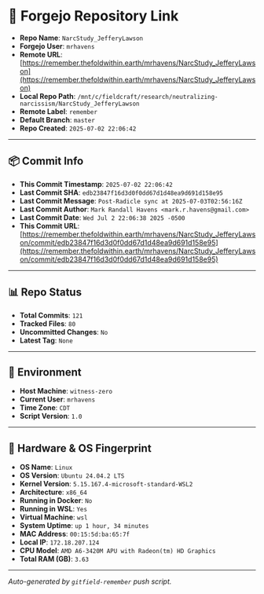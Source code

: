 # 🔗 Forgejo Repository Link

- **Repo Name**: `NarcStudy_JefferyLawson`
- **Forgejo User**: `mrhavens`
- **Remote URL**: [https://remember.thefoldwithin.earth/mrhavens/NarcStudy_JefferyLawson](https://remember.thefoldwithin.earth/mrhavens/NarcStudy_JefferyLawson)
- **Local Repo Path**: `/mnt/c/fieldcraft/research/neutralizing-narcissism/NarcStudy_JefferyLawson`
- **Remote Label**: `remember`
- **Default Branch**: `master`
- **Repo Created**: `2025-07-02 22:06:42`

---

## 📦 Commit Info

- **This Commit Timestamp**: `2025-07-02 22:06:42`
- **Last Commit SHA**: `edb23847f16d3d0f0dd67d1d48ea9d691d158e95`
- **Last Commit Message**: `Post-Radicle sync at 2025-07-03T02:56:16Z`
- **Last Commit Author**: `Mark Randall Havens <mark.r.havens@gmail.com>`
- **Last Commit Date**: `Wed Jul 2 22:06:38 2025 -0500`
- **This Commit URL**: [https://remember.thefoldwithin.earth/mrhavens/NarcStudy_JefferyLawson/commit/edb23847f16d3d0f0dd67d1d48ea9d691d158e95](https://remember.thefoldwithin.earth/mrhavens/NarcStudy_JefferyLawson/commit/edb23847f16d3d0f0dd67d1d48ea9d691d158e95)

---

## 📊 Repo Status

- **Total Commits**: `121`
- **Tracked Files**: `80`
- **Uncommitted Changes**: `No`
- **Latest Tag**: `None`

---

## 🧭 Environment

- **Host Machine**: `witness-zero`
- **Current User**: `mrhavens`
- **Time Zone**: `CDT`
- **Script Version**: `1.0`

---

## 🧬 Hardware & OS Fingerprint

- **OS Name**: `Linux`
- **OS Version**: `Ubuntu 24.04.2 LTS`
- **Kernel Version**: `5.15.167.4-microsoft-standard-WSL2`
- **Architecture**: `x86_64`
- **Running in Docker**: `No`
- **Running in WSL**: `Yes`
- **Virtual Machine**: `wsl`
- **System Uptime**: `up 1 hour, 34 minutes`
- **MAC Address**: `00:15:5d:ba:65:7f`
- **Local IP**: `172.18.207.124`
- **CPU Model**: `AMD A6-3420M APU with Radeon(tm) HD Graphics`
- **Total RAM (GB)**: `3.63`

---

_Auto-generated by `gitfield-remember` push script._
